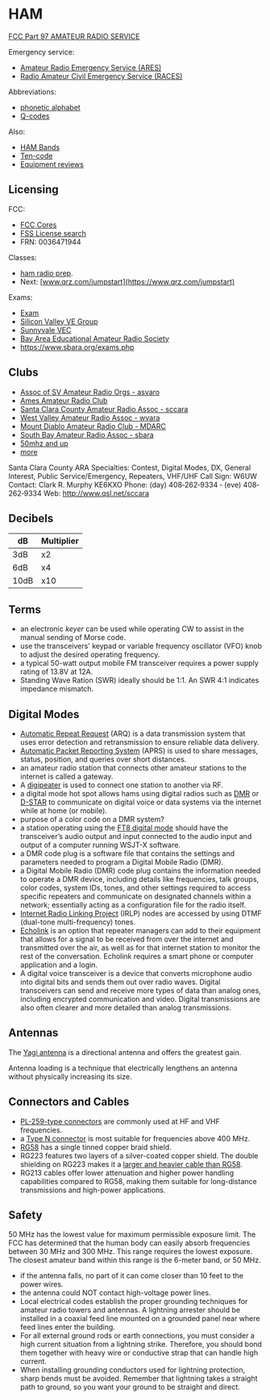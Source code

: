 # HAM

[FCC Part 97 AMATEUR RADIO SERVICE](https://www.ecfr.gov/current/title-47/chapter-I/subchapter-D/part-97)

Emergency service:
* [Amateur Radio Emergency Service (ARES)](http://www.arrl.org/ares)
* [Radio Amateur Civil Emergency Service (RACES)](https://www.usraces.org/)

Abbreviations:
* [phonetic alphabet](https://en.wikipedia.org/wiki/NATO_phonetic_alphabet)
* [Q-codes](q-codes.html)

Also:
* [HAM Bands](bands.html)
* [Ten-code](https://en.wikipedia.org/wiki/Ten-code)
* [Equipment reviews](https://www.eham.net/reviews/)

## Licensing

FCC:

* [FCC Cores](https://apps.fcc.gov/cores/userLogin.do?btnContinue=true)
* [FSS License search](https://wireless2.fcc.gov/UlsApp/UlsSearch/searchLicense.jsp)
* FRN: 0036471944

Classes:

* [ham radio prep](http://hamradioprep.com).
* Next: [www.qrz.com/jumpstart](https://www.qrz.com/jumpstart)

Exams:
* [Exam](https://www.arrl.org/find-an-amateur-radio-license-exam-session)
* [Silicon Valley VE Group](http://www.svve.org/)
* [Sunnyvale  VEC](https://www.amateur-radio.org/)
* [Bay Area Educational Amateur Radio Society](https://www.baears.com/)
* https://www.sbara.org/exams.php

## Clubs

* [Assoc of SV Amateur Radio Orgs - asvaro](https://www.asvaro.org/)
* [Ames Amateur Radio Club](https://hamradio.arc.nasa.gov)
* [Santa Clara County Amateur Radio Assoc - sccara](https://sccara.org/)
* [West Valley Amateur Radio Assoc - wvara](https://wvara.org)
* [Mount Diablo Amateur Radio Club - MDARC](https://www.mdarc.org/)
* [South Bay Amateur Radio Assoc - sbara](http://www.sbara.org)
* [50mhz and up](https://www.50mhzandup.org/)
* [more](https://www.baears.com/files/handouts/ClubList.pdf)


Santa Clara County ARA
Specialties: Contest, Digital Modes, DX, General Interest, Public
Service/Emergency, Repeaters, VHF/UHF
Call Sign: W6UW
Contact: Clark R. Murphy KE6KXO
Phone: (day) 408‐262‐9334 ‐ (eve) 408‐262‐9334
Web: http://www.qsl.net/sccara



## Decibels

dB|Multiplier
--|----------
3dB| x2
6dB| x4
10dB| x10

## Terms

* an electronic _keyer_ can be used while operating CW to assist in the manual sending of Morse code.
* use the transceivers' keypad or variable frequency oscillator (VFO) knob to adjust the desired operating frequency.
* a typical 50-watt output mobile FM transceiver requires a power supply rating of 13.8V at 12A.
* Standing Wave Ration (SWR) ideally should be 1:1. An SWR 4:1 indicates impedance mismatch.

## Digital Modes

* [Automatic Repeat Request](https://en.wikipedia.org/wiki/Automatic_repeat_request) (ARQ) is a data transmission system that uses error detection and retransmission to ensure reliable data delivery.
* [Automatic Packet Reporting System](https://en.wikipedia.org/wiki/Automatic_Packet_Reporting_System) (APRS) is used to share messages, status, position, and queries over short distances.
* an amateur radio station that connects other amateur stations to the internet is called a gateway.
* A [digipeater](https://lmarc.net/club/on-the-air/digipeaters/) is used to connect one station to another via RF.
* a digital mode hot spot allows hams using digital radios such as [DMR](https://en.wikipedia.org/wiki/Digital_mobile_radio) or [D-STAR](https://en.wikipedia.org/wiki/D-STAR) to communicate on digital voice or data systems via the internet while at home (or mobile).
* purpose of a color code on a DMR system?
* a station operating using the [FT8 digital mode](https://en.wikipedia.org/wiki/FT8) should have the transceiver’s audio output and input connected to the audio input and output of a computer running WSJT-X software.
* a DMR code plug is a software file that contains the settings and parameters needed to program a Digital Mobile Radio (DMR).
* a Digital Mobile Radio (DMR) code plug contains the information needed to operate a DMR device, including details like frequencies, talk groups, color codes, system IDs, tones, and other settings required to access specific repeaters and communicate on designated channels within a network; essentially acting as a configuration file for the radio itself.
* [Internet Radio Linking Project](https://www.irlp.net/) (IRLP) nodes are accessed by using DTMF (dual-tone multi-frequency) tones.
* [Echolink](https://en.wikipedia.org/wiki/EchoLink) is an option that repeater managers can add to their equipment that allows for a signal to be received from over the internet and transmitted over the air, as well as for that internet station to monitor the rest of the conversation. Echolink requires a smart phone or computer application and a login.
* A digital voice transceiver is a device that converts microphone audio into digital bits and sends them out over radio waves. Digital transceivers can send and receive more types of data than analog ones, including encrypted communication and video. Digital transmissions are also often clearer and more detailed than analog transmissions.

## Antennas

The [Yagi antenna](https://en.wikipedia.org/wiki/Yagi%E2%80%93Uda_antenna) is a directional antenna and offers the greatest gain.

Antenna loading is a technique that electrically lengthens an antenna without physically increasing its size.

## Connectors and Cables

* [PL-259-type connectors](https://en.wikipedia.org/wiki/UHF_connector) are commonly used at HF and VHF frequencies.
* a [Type N connector](https://en.wikipedia.org/wiki/N_connector) is most suitable for frequencies above 400 MHz.
* [RG58](https://en.wikipedia.org/wiki/RG-58) has a single tinned copper braid shield.
* RG223 features two layers of a silver-coated copper shield. The double shielding on RG223 makes it a [larger and heavier cable than RG58](https://awcwire.wordpress.com/2016/04/20/rg223-vs-rg58-product-knockout/).
* RG213 cables offer lower attenuation and higher power handling capabilities compared to RG58, making them suitable for long-distance transmissions and high-power applications.

## Safety

50 MHz has the lowest value for maximum permissible exposure limit. The FCC has determined that the human body can easily absorb frequencies between 30 MHz and 300 MHz. This range requires the lowest exposure. The closest amateur band within this range is the 6-meter band, or 50 MHz.


* if the antenna falls, no part of it can come closer than 10 feet to the power wires.
* the antenna could NOT contact high-voltage power lines.
* Local electrical codes establish the proper grounding techniques for amateur radio towers and antennas. A lightning arrester should be installed in a coaxial feed line mounted on a grounded panel near where feed lines enter the building.
* For all external ground rods or earth connections, you must consider a high current situation from a lightning strike. Therefore, you should bond them together with heavy wire or conductive strap that can handle high current.
* When installing grounding conductors used for lightning protection, sharp bends must be avoided. Remember that lightning takes a straight path to ground, so you want your ground to be straight and direct.
